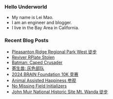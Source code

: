 ### Hello Underworld

- My name is Lei Mao.
- I am an engineer and blogger.
- I live in the Bay Area in California.


### Recent Blog Posts

<!-- BLOG-POST-LIST:START -->
- [Pleasanton Ridge Regional Park West 徒步](https://leimao.github.io/life/Pleasanton-Ridge-Regional-Park-West/)
- [Reviver RPlate Stolen](https://leimao.github.io/blog/Reviver-RPlate-Stolen/)
- [Batman: Caped Crusader](https://leimao.github.io/essay/Batman-Caped-Crusader/)
- [寄生兽: 灰色部队](https://leimao.github.io/essay/%E5%AF%84%E7%94%9F%E5%85%BD-%E7%81%B0%E8%89%B2%E9%83%A8%E9%98%9F/)
- [2024 BRAIN Foundation 10K 竞赛](https://leimao.github.io/life/2024-BRAIN-Foundation-10K/)
- [Animal Assisted Happiness 参观](https://leimao.github.io/life/Animal-Assisted-Happiness/)
- [No Missing Field Initializers](https://leimao.github.io/blog/No-Missing-Field-Initializers/)
- [John Muir National Historic Site Mt. Wanda 徒步](https://leimao.github.io/life/John-Muir-National-Historic-Site-Mt-Wanda/)
<!-- BLOG-POST-LIST:END -->
